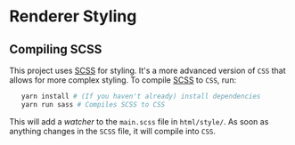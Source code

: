 # Renderer Styling

## Compiling SCSS
This project uses [SCSS](https://sass-lang.com/) for styling. It's a more advanced version of `CSS` that allows for more complex styling. To compile [SCSS](https://sass-lang.com/) to `CSS`, run:
```bash
   yarn install # (If you haven't already) install dependencies
   yarn run sass # Compiles SCSS to CSS
```
This will add a *watcher* to the `main.scss` file in `html/style/`. As soon as anything changes in the `SCSS` file, it will compile into `CSS`.